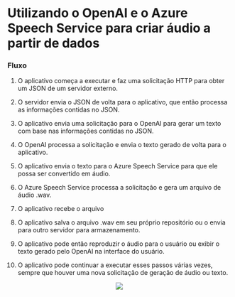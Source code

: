 
# Utilizando o OpenAI e o Azure Speech Service para criar áudio a partir de dados

### Fluxo 

1. O aplicativo começa a executar e faz uma solicitação HTTP para obter um JSON de um servidor externo.

2. O servidor envia o JSON de volta para o aplicativo, que então processa as informações contidas no JSON.

3. O aplicativo envia uma solicitação para o OpenAI para gerar um texto com base nas informações contidas no JSON.

4. O OpenAI processa a solicitação e envia o texto gerado de volta para o aplicativo.

5. O aplicativo envia o texto para o Azure Speech Service para que ele possa ser convertido em áudio.

6. O Azure Speech Service processa a solicitação e gera um arquivo de áudio .wav.

7. O aplicativo recebe o arquivo

8. O aplicativo salva o arquivo .wav em seu próprio repositório ou o envia para outro servidor para armazenamento.

9. O aplicativo pode então reproduzir o áudio para o usuário ou exibir o texto gerado pelo OpenAI na interface do usuário.

10. O aplicativo pode continuar a executar esses passos várias vezes, sempre que houver uma nova solicitação de geração de áudio ou texto.



<p align="center">
  <img src="https://user-images.githubusercontent.com/38250160/210195042-c489eba3-60a3-4f8d-b527-2e0598e5451e.png">
</p>
